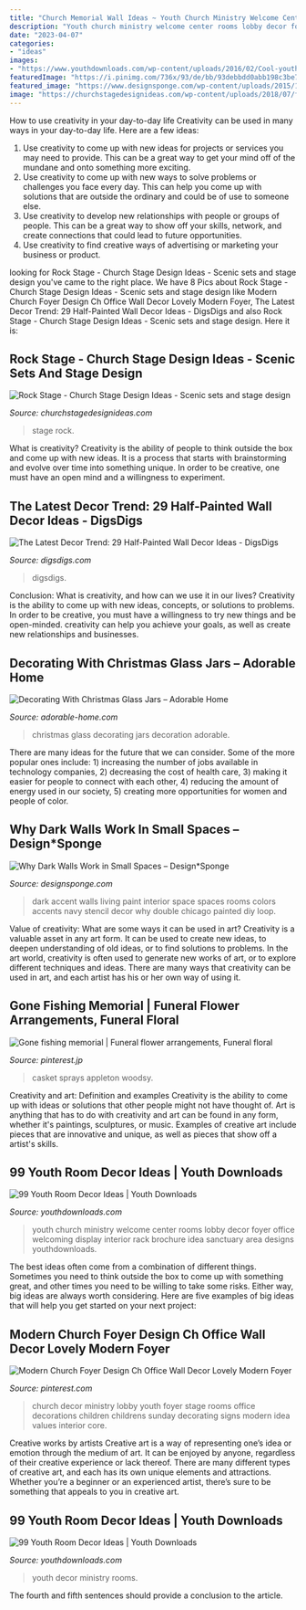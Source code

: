 ```yaml
---
title: "Church Memorial Wall Ideas ~ Youth Church Ministry Welcome Center Rooms Lobby Decor Foyer Office Welcoming Display Interior Rack Brochure Idea Sanctuary Area Designs Youthdownloads"
description: "Youth church ministry welcome center rooms lobby decor foyer office welcoming display interior rack brochure idea sanctuary area designs youthdownloads"
date: "2023-04-07"
categories:
- "ideas"
images:
- "https://www.youthdownloads.com/wp-content/uploads/2016/02/Cool-youth-room-wall-art-4.jpg"
featuredImage: "https://i.pinimg.com/736x/93/de/bb/93debbdd0abb198c3be7ec918584d1d2.jpg"
featured_image: "https://www.designsponge.com/wp-content/uploads/2015/11/03_amberhampton.jpg"
image: "https://churchstagedesignideas.com/wp-content/uploads/2018/07/fullsizeoutput_c40.jpeg"
---
```



How to use creativity in your day-to-day life
Creativity can be used in many ways in your day-to-day life. Here are a few ideas: 
1. Use creativity to come up with new ideas for projects or services you may need to provide. This can be a great way to get your mind off of the mundane and onto something more exciting. 
2. Use creativity to come up with new ways to solve problems or challenges you face every day. This can help you come up with solutions that are outside the ordinary and could be of use to someone else. 
3. Use creativity to develop new relationships with people or groups of people. This can be a great way to show off your skills, network, and create connections that could lead to future opportunities. 
4. Use creativity to find creative ways of advertising or marketing your business or product.

	

		
looking for Rock Stage - Church Stage Design Ideas - Scenic sets and stage design you've came to the right place. We have 8 Pics about Rock Stage - Church Stage Design Ideas - Scenic sets and stage design like Modern Church Foyer Design Ch Office Wall Decor Lovely Modern Foyer, The Latest Decor Trend: 29 Half-Painted Wall Decor Ideas - DigsDigs and also Rock Stage - Church Stage Design Ideas - Scenic sets and stage design. Here it is:
		
    
## Rock Stage - Church Stage Design Ideas - Scenic Sets And Stage Design

<img loading=lazy src="https://churchstagedesignideas.com/wp-content/uploads/2018/07/fullsizeoutput_c40.jpeg" onerror="this.onerror=null;this.src='https://tse4.mm.bing.net/th?id=OIP.UHaCdXN8Aqv8-5KkU9DuIgHaFj&amp;pid=15.1';" alt="Rock Stage - Church Stage Design Ideas - Scenic sets and stage design">

_Source: churchstagedesignideas.com_

>stage rock. 

	

What is creativity?
Creativity is the ability of people to think outside the box and come up with new ideas. It is a process that starts with brainstorming and evolve over time into something unique. In order to be creative, one must have an open mind and a willingness to experiment.

    
## The Latest Decor Trend: 29 Half-Painted Wall Decor Ideas - DigsDigs

<img loading=lazy src="https://www.digsdigs.com/photos/half-painted-wall-decor-ideas-9.jpg" onerror="this.onerror=null;this.src='https://tse2.mm.bing.net/th?id=OIP.JsRaZKh-DPaolscuTLrDqAHaKn&amp;pid=15.1';" alt="The Latest Decor Trend: 29 Half-Painted Wall Decor Ideas - DigsDigs">

_Source: digsdigs.com_

>digsdigs. 

	

Conclusion: What is creativity, and how can we use it in our lives?
Creativity is the ability to come up with new ideas, concepts, or solutions to problems. In order to be creative, you must have a willingness to try new things and be open-minded. creativity can help you achieve your goals, as well as create new relationships and businesses.

    
## Decorating With Christmas Glass Jars – Adorable Home

<img loading=lazy src="https://adorable-home.com/wp-content/gallery/decorating-with-christmas-glass-jars/decorating-with-christmas-glass-jars-4.jpg" onerror="this.onerror=null;this.src='https://tse2.mm.bing.net/th?id=OIP.e4FVLqy_AqTY2HQFLEYGDAHaKl&amp;pid=15.1';" alt="Decorating With Christmas Glass Jars – Adorable Home">

_Source: adorable-home.com_

>christmas glass decorating jars decoration adorable. 

	

There are many ideas for the future that we can consider. Some of the more popular ones include: 1) increasing the number of jobs available in technology companies, 2) decreasing the cost of health care, 3) making it easier for people to connect with each other, 4) reducing the amount of energy used in our society, 5) creating more opportunities for women and people of color.

    
## Why Dark Walls Work In Small Spaces – Design*Sponge

<img loading=lazy src="https://www.designsponge.com/wp-content/uploads/2015/11/03_amberhampton.jpg" onerror="this.onerror=null;this.src='https://tse2.mm.bing.net/th?id=OIP.CQ1xjco_PB4fqMWvqx5QZAHaKh&amp;pid=15.1';" alt="Why Dark Walls Work in Small Spaces – Design*Sponge">

_Source: designsponge.com_

>dark accent walls living paint interior space spaces rooms colors accents navy stencil decor why double chicago painted diy loop. 

	

Value of creativity: What are some ways it can be used in art?
Creativity is a valuable asset in any art form. It can be used to create new ideas, to deepen understanding of old ideas, or to find solutions to problems. In the art world, creativity is often used to generate new works of art, or to explore different techniques and ideas. There are many ways that creativity can be used in art, and each artist has his or her own way of using it.

    
## Gone Fishing Memorial | Funeral Flower Arrangements, Funeral Floral

<img loading=lazy src="https://i.pinimg.com/736x/a7/c2/51/a7c251db31144cd172b229e3e46f614b.jpg" onerror="this.onerror=null;this.src='https://tse3.mm.bing.net/th?id=OIP.bv_KxohoSlUYPVD38uRHbAHaJ3&amp;pid=15.1';" alt="Gone fishing memorial | Funeral flower arrangements, Funeral floral">

_Source: pinterest.jp_

>casket sprays appleton woodsy. 

	

Creativity and art: Definition and examples
Creativity is the ability to come up with ideas or solutions that other people might not have thought of. Art is anything that has to do with creativity and art can be found in any form, whether it's paintings, sculptures, or music. Examples of creative art include pieces that are innovative and unique, as well as pieces that show off a artist's skills.

    
## 99 Youth Room Decor Ideas | Youth Downloads

<img loading=lazy src="https://www.youthdownloads.com/wp-content/uploads/2016/02/Cool-youth-room-wall-art-4.jpg" onerror="this.onerror=null;this.src='https://tse3.mm.bing.net/th?id=OIP.FzXTfR6NNeiCKI553D5DzAHaJ4&amp;pid=15.1';" alt="99 Youth Room Decor Ideas | Youth Downloads">

_Source: youthdownloads.com_

>youth church ministry welcome center rooms lobby decor foyer office welcoming display interior rack brochure idea sanctuary area designs youthdownloads. 

	

The best ideas often come from a combination of different things. Sometimes you need to think outside the box to come up with something great, and other times you need to be willing to take some risks. Either way, big ideas are always worth considering. Here are five examples of big ideas that will help you get started on your next project: 

    
## Modern Church Foyer Design Ch Office Wall Decor Lovely Modern Foyer

<img loading=lazy src="https://i.pinimg.com/736x/93/de/bb/93debbdd0abb198c3be7ec918584d1d2.jpg" onerror="this.onerror=null;this.src='https://tse3.mm.bing.net/th?id=OIP.1S0SBXivVpS2NGVzmPR7AgHaHa&amp;pid=15.1';" alt="Modern Church Foyer Design Ch Office Wall Decor Lovely Modern Foyer">

_Source: pinterest.com_

>church decor ministry lobby youth foyer stage rooms office decorations children childrens sunday decorating signs modern idea values interior core. 

	

Creative works by artists
Creative art is a way of representing one’s idea or emotion through the medium of art. It can be enjoyed by anyone, regardless of their creative experience or lack thereof. There are many different types of creative art, and each has its own unique elements and attractions. Whether you’re a beginner or an experienced artist, there’s sure to be something that appeals to you in creative art.

    
## 99 Youth Room Decor Ideas | Youth Downloads

<img loading=lazy src="https://www.youthdownloads.com/wp-content/uploads/2016/02/11817200_10205793178123278_6898230254601132643_n-1.jpg" onerror="this.onerror=null;this.src='https://tse1.mm.bing.net/th?id=OIP.7oSs4gHdETjDTbi7D8CMEgHaJ4&amp;pid=15.1';" alt="99 Youth Room Decor Ideas | Youth Downloads">

_Source: youthdownloads.com_

>youth decor ministry rooms. 

	

The fourth and fifth sentences should provide a conclusion to the article.

